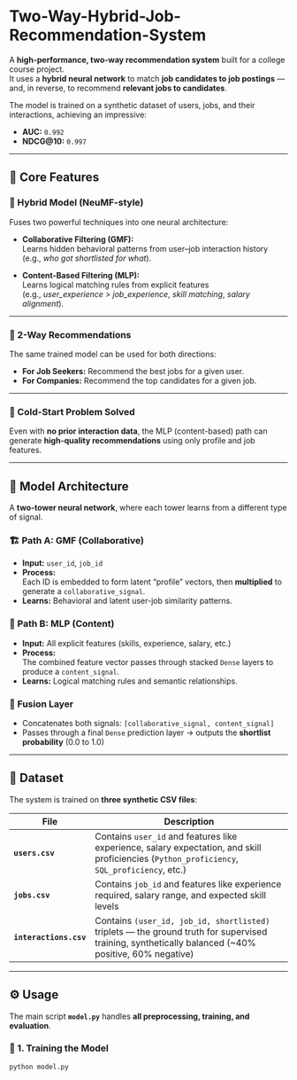 # Two-Way-Hybrid-Job-Recommendation-System

A **high-performance, two-way recommendation system** built for a college course project.  
It uses a **hybrid neural network** to match **job candidates to job postings** — and, in reverse, to recommend **relevant jobs to candidates**.

The model is trained on a synthetic dataset of users, jobs, and their interactions, achieving an impressive:

- **AUC:** `0.992`
- **NDCG@10:** `0.997`

---

## 🚀 Core Features

### 🔹 Hybrid Model (NeuMF-style)
Fuses two powerful techniques into one neural architecture:

- **Collaborative Filtering (GMF):**  
  Learns hidden behavioral patterns from user–job interaction history  
  (e.g., *who got shortlisted for what*).

- **Content-Based Filtering (MLP):**  
  Learns logical matching rules from explicit features  
  (e.g., *user_experience > job_experience*, *skill matching*, *salary alignment*).

---

### 🔹 2-Way Recommendations
The same trained model can be used for both directions:

- **For Job Seekers:** Recommend the best jobs for a given user.  
- **For Companies:** Recommend the top candidates for a given job.

---

### 🔹 Cold-Start Problem Solved
Even with **no prior interaction data**, the MLP (content-based) path can generate **high-quality recommendations** using only profile and job features.

---

## 🧠 Model Architecture

A **two-tower neural network**, where each tower learns from a different type of signal.

### 🏗️ Path A: GMF (Collaborative)
- **Input:** `user_id`, `job_id`  
- **Process:**  
  Each ID is embedded to form latent “profile” vectors, then **multiplied** to generate a `collaborative_signal`.  
- **Learns:** Behavioral and latent user-job similarity patterns.

### 🧩 Path B: MLP (Content)
- **Input:** All explicit features (skills, experience, salary, etc.)  
- **Process:**  
  The combined feature vector passes through stacked `Dense` layers to produce a `content_signal`.  
- **Learns:** Logical matching rules and semantic relationships.

### 🔗 Fusion Layer
- Concatenates both signals: `[collaborative_signal, content_signal]`
- Passes through a final `Dense` prediction layer → outputs the **shortlist probability** (0.0 to 1.0)

---

## 💾 Dataset

The system is trained on **three synthetic CSV files**:

| File | Description |
|------|--------------|
| **`users.csv`** | Contains `user_id` and features like experience, salary expectation, and skill proficiencies (`Python_proficiency`, `SQL_proficiency`, etc.) |
| **`jobs.csv`** | Contains `job_id` and features like experience required, salary range, and expected skill levels |
| **`interactions.csv`** | Contains `(user_id, job_id, shortlisted)` triplets — the ground truth for supervised training, synthetically balanced (~40% positive, 60% negative) |

---

## ⚙️ Usage

The main script **`model.py`** handles **all preprocessing, training, and evaluation**.

### 🧩 1. Training the Model

```bash
python model.py
